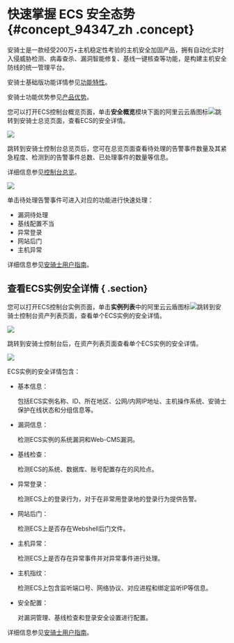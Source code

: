 # 快速掌握 ECS 安全态势 {#concept_94347_zh .concept}

安骑士是一款经受200万+主机稳定性考验的主机安全加固产品，拥有自动化实时入侵威胁检测、病毒查杀、漏洞智能修复、基线一键核查等功能，是构建主机安全防线的统一管理平台。

安骑士基础版功能详情参见[功能特性](../../../../../intl.zh-CN/产品简介/功能列表.md#)。

安骑士功能优势参见[产品优势](../../../../../intl.zh-CN/产品简介/产品优势.md#)。

您可以打开ECS控制台概览页面，单击**安全概览**模块下面的阿里云云盾图标![](http://static-aliyun-doc.oss-cn-hangzhou.aliyuncs.com/assets/img/82026/155106703435756_zh-CN.png)跳转到安骑士总览页面，查看ECS的安全详情。

![](http://static-aliyun-doc.oss-cn-hangzhou.aliyuncs.com/assets/img/82026/155106703435757_zh-CN.png)

跳转到安骑士控制台总览页后，您可在总览页面查看待处理的告警事件数量及其紧急程度、检测到的告警事件总数、已处理事件的数量等信息。

详细信息参见[控制台总览](../../../../../intl.zh-CN/用户指南/控制台总览.md#)。

![](http://static-aliyun-doc.oss-cn-hangzhou.aliyuncs.com/assets/img/82026/155106703435758_zh-CN.png)

单击待处理告警事件可进入对应的功能进行快速处理：

-   漏洞待处理
-   基线配置不当
-   异常登录
-   网站后门
-   主机异常

详细信息参见[安骑士用户指南](../../../../../intl.zh-CN/用户指南/控制台总览.md#)。

## 查看ECS实例安全详情 { .section}

您可以打开ECS控制台实例页面，单击**实例列表**中的阿里云云盾图标![](http://static-aliyun-doc.oss-cn-hangzhou.aliyuncs.com/assets/img/82026/155106703435759_zh-CN.png)跳转到安骑士控制台资产列表页面，查看单个ECS实例的安全详情。

![](http://static-aliyun-doc.oss-cn-hangzhou.aliyuncs.com/assets/img/82026/155106703435760_zh-CN.png)

跳转到安骑士控制台后，在资产列表页面查看单个ECS实例的安全详情。

![](http://static-aliyun-doc.oss-cn-hangzhou.aliyuncs.com/assets/img/82026/155106703435761_zh-CN.png)

ECS实例的安全详情包含：

-   基本信息：

    包括ECS实例名称、ID、所在地区、公网/内网IP地址、主机操作系统、安骑士保护在线状态和分组信息等。

-   漏洞信息：

    检测ECS实例的系统漏洞和Web-CMS漏洞。

-   基线检查：

    检测ECS的系统、数据库、账号配置存在的风险点。

-   异常登录：

    检测ECS上的登录行为，对于在非常用登录地的登录行为提供告警。

-   网站后门：

    检测ECS上是否存在Webshell后门文件。

-   主机异常：

    检测ECS上是否存在异常事件并对异常事件进行处理。

-   主机指纹：

    检测ECS上包含监听端口号、网络协议、对应进程和绑定监听IP等信息。

-   安全配置：

    对漏洞管理、基线检查和登录安全设置进行配置。


详细信息参见[安骑士用户指南](../../../../../intl.zh-CN/用户指南/控制台总览.md#)。

